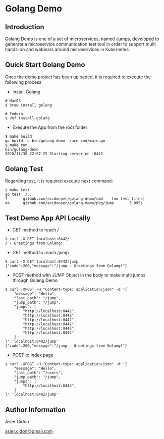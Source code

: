 # Golang Demo

## Introduction

Golang Demo is one of a set of microservices, named Jumps, developed to generate a microservice communication test tool in order to support multi hands-on and webinars around microservices in Kubernetes.

## Quick Start Golang Demo

Once the demo project has been uploaded, it is required to execute the following process:

- Install Golang

```$bash
# MacOS
$ brew install golang

# Fedora
$ dnf install golang
```

- Execute the App from the root folder

```$bash
$ make build
go build -o bin/golang-demo -race cmd/main.go
$ make run
bin/golang-demo
2020/11/30 22:07:25 Starting server on :8442
```

## Golang Test

Regarding test, it is required execute next command:

```$bash
$ make test
go test ./...
?       github.com/acidonper/golang-demo/cmd    [no test files]
ok      github.com/acidonper/golang-demo/pkg/jump       3.095s
```

## Test Demo App API Locally

- GET method to reach /

```$bash
$ curl -X GET localhost:8442/
/ - Greetings from Golang!
```

- GET method to reach /jump

```$bash
$ curl -X GET localhost:8442/jump
{"code":200,"message":"/jump - Greetings from Golang!"}
```

- POST method with JUMP Object in the body to make multi jumps through Golang Demo

```$bash
$ curl -XPOST -H "Content-type: application/json" -d '{
    "message": "Hello",
    "last_path": "/jump",
    "jump_path": "/jump",
    "jumps": [
        "http://localhost:8442",
        "http://localhost:8442",
        "http://localhost:8442",
        "http://localhost:8442",
        "http://localhost:8442",
        "http://localhost:8442"
    ]
}' 'localhost:8442/jump'
{"code":200,"message":"/jump - Greetings from Golang!"}
```

- POST to index page

```$bash
$ curl -XPOST -H "Content-type: application/json" -d '{
    "message": "Hello",
    "last_path": "/users",
    "jump_path": "/jump",
    "jumps": [
        "http://localhost:8443",
    ]
}' 'localhost:8442/jump'
```

## Author Information

Asier Cidon

asier.cidon@gmail.com